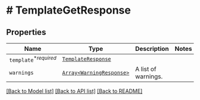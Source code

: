 # # TemplateGetResponse



## Properties

Name | Type | Description | Notes
------------ | ------------- | ------------- | -------------
| `template`<sup>*_required_</sup> | [```TemplateResponse```](TemplateResponse.md) |    |  |
| `warnings` | [```Array<WarningResponse>```](WarningResponse.md) |  A list of warnings.  |  |

[[Back to Model list]](../../README.md#models) [[Back to API list]](../../README.md#endpoints) [[Back to README]](../../README.md)
